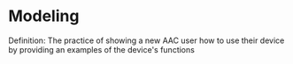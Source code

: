 # Modeling

Definition: The practice of showing a new AAC user how to use their device by providing an examples of the device's functions